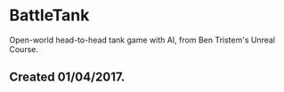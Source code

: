 # BattleTank
Open-world head-to-head tank game with AI, from Ben Tristem's Unreal Course.

## Created 01/04/2017.
